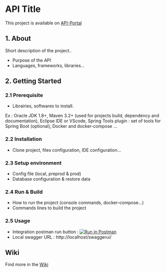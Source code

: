# API Title

This project is available on [API-Portal](https://api-portal.decathlon.net/)

## 1. About

Short description of the project..
* Purpose of the API
* Languages, frameworks, libraries...


## 2. Getting Started

### 2.1 Prerequisite


* Librairies, softwares to install.

Ex :
Oracle JDK 1.8+, Maven 3.2+ (used for projects build, dependency and documentation), Eclipse IDE or VScode, Spring Tools plugin : set of tools for Spring Boot (optional), Docker and docker-compose
…

### 2.2 Installation

* Clone project, files configuration, IDE configuration…

### 2.3 Setup environment

* Config file (local, preprod & prod)
* Database configuration & restore data

### 2.4 Run & Build

* How to run the project (console commands, docker-compose…)
* Commands lines to build the project

### 2.5 Usage
* Integration postman run button :  [![Run in Postman](https://run.pstmn.io/button.svg)](https://learning.postman.com/docs/postman-for-publishers/run-in-postman/creating-run-button/)
* Local swagger URL : http://localhost/swaggerui/

## Wiki

Find more in the [Wiki](https://github.com/louisthomaspro/doc-tempalte/wiki)
